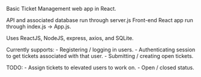 Basic Ticket Management web app in React. 

API and associated database run through server.js
Front-end React app run through index.js -> App.js.

Uses ReactJS, NodeJS, express, axios, and SQLite.

Currently supports:
    - Registering / logging in users.
    - Authenticating session to get tickets associated with that user.
    - Submitting / creating open tickets.

TODO:
    - Assign tickets to elevated users to work on.
    - Open / closed status.
